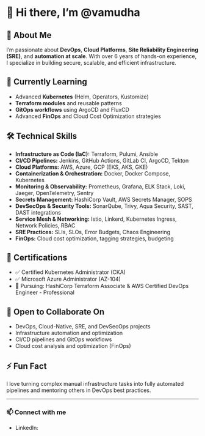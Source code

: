 # 👋 Hi there, I’m @vamudha

## 🚀 About Me
I’m passionate about **DevOps**, **Cloud Platforms**, **Site Reliability Engineering (SRE)**, and **automation at scale**. With over 6 years of hands-on experience, I specialize in building secure, scalable, and efficient infrastructure.

## 🌱 Currently Learning
- Advanced **Kubernetes** (Helm, Operators, Kustomize)
- **Terraform modules** and reusable patterns
- **GitOps workflows** using ArgoCD and FluxCD
- Advanced **FinOps** and Cloud Cost Optimization strategies

## 🛠️ Technical Skills
- **Infrastructure as Code (IaC):** Terraform, Pulumi, Ansible
- **CI/CD Pipelines:** Jenkins, GitHub Actions, GitLab CI, ArgoCD, Tekton
- **Cloud Platforms:** AWS, Azure, GCP (EKS, AKS, GKE)
- **Containerization & Orchestration:** Docker, Docker Compose, Kubernetes
- **Monitoring & Observability:** Prometheus, Grafana, ELK Stack, Loki, Jaeger, OpenTelemetry, Sentry
- **Secrets Management:** HashiCorp Vault, AWS Secrets Manager, SOPS
- **DevSecOps & Security Tools:** SonarQube, Trivy, Aqua Security, SAST, DAST integrations
- **Service Mesh & Networking:** Istio, Linkerd, Kubernetes Ingress, Network Policies, RBAC
- **SRE Practices:** SLIs, SLOs, Error Budgets, Chaos Engineering
- **FinOps:** Cloud cost optimization, tagging strategies, budgeting

## 📜 Certifications
- ✅ Certified Kubernetes Administrator (CKA)
- ✅ Microsoft Azure Administrator (AZ-104)
- 🚀 Pursuing: HashiCorp Terraform Associate & AWS Certified DevOps Engineer - Professional

## 💞️ Open to Collaborate On
- DevOps, Cloud-Native, SRE, and DevSecOps projects
- Infrastructure automation and optimization
- CI/CD pipelines and GitOps workflows
- Cloud cost analysis and optimization (FinOps)

## ⚡ Fun Fact
I love turning complex manual infrastructure tasks into fully automated pipelines and mentoring others in DevOps best practices.

---

### 📫 Connect with me
- LinkedIn: 


<!---
vamudha/vamudha is a ✨ special ✨ repository because its `README.md` (this file) appears on your GitHub profile.
You can click the Preview link to take a look at your changes.
--->
